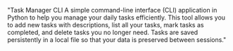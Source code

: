 "Task Manager CLI
A simple command-line interface (CLI) application in Python to help you manage your daily tasks efficiently. 
This tool allows you to add new tasks with descriptions, list all your tasks, mark tasks as completed, and delete tasks you no longer need. 
Tasks are saved persistently in a local file so that your data is preserved between sessions."